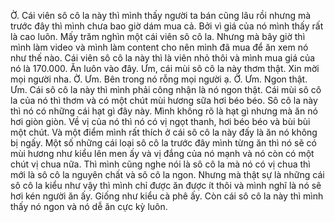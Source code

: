 Ờ. Cái viên sô cô la này thì mình thấy người ta bán cũng lâu rồi nhưng mà trước đây thì mình chưa bao giờ dám mua cả. Bởi vì giá của nó mình thấy rất là cao luôn. Mấy trăm nghìn một cái viên sô cô la. Nhưng mà bây giờ thì mình làm video và mình làm content cho nên mình đã mua để ăn xem nó như thế nào. Cái viên sô cô la này thì là viên nhỏ thôi và mình mua giá của nó là 170.000. Ăn luôn vào đây. Ưm, cái mùi sô cô la này thơm thật. Xin mời mọi người nha. Ờ. Ưm. Bên trong nó rỗng mọi người ạ. Ờ. Ưm. Ngon thật. Ưm. Cái sô cô la này thì mình phải công nhận là nó ngon thật. Cái mùi sô cô la của nó thì thơm và có một chút mùi hương sữa hơi béo béo. Sô cô la này thì nó có những cái hạt gì đây này. Mình không rõ là hạt gì nhưng mà ăn nó hơi giòn giòn. Về vị của nó thì nó có vị ngọt thanh, hơi béo béo và bùi bùi một chút. Và một điểm mình rất thích ở cái sô cô la này đấy là ăn nó không bị ngấy. Một số những cái loại sô cô la trước đây mình từng ăn thì nó sẽ có mùi hương như kiểu lên men ấy và vị đắng của nó mạnh và nó còn có một chút vị chua nữa. Thì mình cũng nghe nói là sô cô la mà nó có vị chua thì mới là sô cô la nguyên chất và sô cô la ngon. Nhưng mà thật sự là những cái sô cô la kiểu như vậy thì mình chỉ được ăn được ít thôi và mình nghĩ là nó sẽ hơi kén người ăn ấy. Giống như kiểu cà phê ấy. Còn cái sô cô la này thì mình thấy nó ngon và nó dễ ăn cực kỳ luôn.